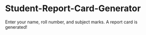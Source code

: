 # Student-Report-Card-Generator
Enter your name, roll number, and subject marks. A report card is generated!
